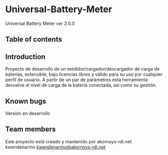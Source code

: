 # Universal-Battery-Meter #

Universal Battery Meter ver 2.0.0

## Table of contents ##

## Introduction ##

Proyecto de desarrollo de un medidor/cargador/descargador de carga de baterías, extensible, bajo licencias libres y válido para su uso por cualquier perfíl de usuario. A partir de un par de parámetros esta herramienta devuelve el nivel de carga de la batería conectada, así como su gestión.

## Known bugs ##

Versión en desarrollo

## Team members ##

Este proyecto está creado y mantenido por akornsys-rdi.net  
kwendenarmo kwendenarmo@akornsys-rdi.net

